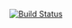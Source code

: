 [![Build Status](https://www.travis-ci.com/isaaklindgren/GoogleTest.svg?branch=master)](https://www.travis-ci.com/isaaklindgren/GoogleTest)
